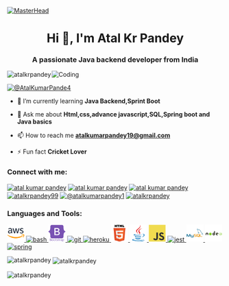 [![MasterHead](https://media.geeksforgeeks.org/wp-content/cdn-uploads/20210317125205/Java-Backend-Development-%E2%80%93-Live-Course-By-GeeksforGeeks1.png)](https://rishavchanda.io)
<h1 align="center">Hi 👋, I'm Atal Kr Pandey</h1>
<h3 align="center">A passionate Java backend developer from India</h3>
<img align="right" alt="Coding" width="400" src="https://encrypted-tbn0.gstatic.com/images?q=tbn:ANd9GcRRiAntT0ri-PmSxR8mfJl_tnnWZsYinyRqoQ&usqp=CAU">

<p align="left"> <img src="https://komarev.com/ghpvc/?username=atalkrpandey&label=Profile%20views&color=0e75b6&style=flat" alt="atalkrpandey" /> </p>

<p align="left"> <a href="https://twitter.com/@AtalKumarPande4" target="blank"><img src="https://img.shields.io/twitter/follow/@AtalKumarPande4?logo=twitter&style=for-the-badge" alt="@AtalKumarPande4" /></a> </p>

- 🌱 I’m currently learning **Java Backend,Sprint Boot**

- 💬 Ask me about **Html,css,advance javascript,SQL,Spring boot and Java basics**

- 📫 How to reach me **atalkumarpandey19@gmail.com**

- ⚡ Fun fact **Cricket Lover**

<h3 align="left">Connect with me:</h3>
<p align="left">
<a href="[https://twitter.com/AtalKumarPande4?t=4rCXhEEUrP1K9bYfqb8stA&s=08]" target="blank"><img align="center" src="https://raw.githubusercontent.com/rahuldkjain/github-profile-readme-generator/master/src/images/icons/Social/twitter.svg" alt="atal kumar pandey" height="30" width="40" /></a>
<a href="[https://linkedin.com/in/atal-kumar-pandey-895965233]" target="blank"><img align="center" src="https://raw.githubusercontent.com/rahuldkjain/github-profile-readme-generator/master/src/images/icons/Social/linked-in-alt.svg" alt="atal kumar pandey" height="30" width="40" /></a>
<a href="https://fb.com/atalkumar.pandey" target="blank"><img align="center" src="https://raw.githubusercontent.com/rahuldkjain/github-profile-readme-generator/master/src/images/icons/Social/facebook.svg" alt="atal kumar pandey" height="30" width="40" /></a>
<a href="https://instagram.com/atalkrpandey99" target="blank"><img align="center" src="https://raw.githubusercontent.com/rahuldkjain/github-profile-readme-generator/master/src/images/icons/Social/instagram.svg" alt="atalkrpandey99" height="30" width="40" /></a>
<a href="[https://www.hackerrank.com/atalkumarpandey1/]" target="blank"><img align="center" src="https://raw.githubusercontent.com/rahuldkjain/github-profile-readme-generator/master/src/images/icons/Social/hackerrank.svg" alt="@atalkumarpandey1" height="30" width="40" /></a>
<a href="[https://www.leetcode.com/AtalKrPandey/]" target="blank"><img align="center" src="https://raw.githubusercontent.com/rahuldkjain/github-profile-readme-generator/master/src/images/icons/Social/leet-code.svg" alt="atalkrpandey" height="30" width="40" /></a>
</p>

<h3 align="left">Languages and Tools:</h3>
<p align="left"> <a href="https://aws.amazon.com" target="_blank" rel="noreferrer"> <img src="https://raw.githubusercontent.com/devicons/devicon/master/icons/amazonwebservices/amazonwebservices-original-wordmark.svg" alt="aws" width="40" height="40"/> </a> <a href="https://www.gnu.org/software/bash/" target="_blank" rel="noreferrer"> <img src="https://www.vectorlogo.zone/logos/gnu_bash/gnu_bash-icon.svg" alt="bash" width="40" height="40"/> </a> <a href="https://getbootstrap.com" target="_blank" rel="noreferrer"> <img src="https://raw.githubusercontent.com/devicons/devicon/master/icons/bootstrap/bootstrap-plain-wordmark.svg" alt="bootstrap" width="40" height="40"/> </a> <a href="https://git-scm.com/" target="_blank" rel="noreferrer"> <img src="https://www.vectorlogo.zone/logos/git-scm/git-scm-icon.svg" alt="git" width="40" height="40"/> </a> <a href="https://heroku.com" target="_blank" rel="noreferrer"> <img src="https://www.vectorlogo.zone/logos/heroku/heroku-icon.svg" alt="heroku" width="40" height="40"/> </a> <a href="https://www.w3.org/html/" target="_blank" rel="noreferrer"> <img src="https://raw.githubusercontent.com/devicons/devicon/master/icons/html5/html5-original-wordmark.svg" alt="html5" width="40" height="40"/> </a> <a href="https://www.java.com" target="_blank" rel="noreferrer"> <img src="https://raw.githubusercontent.com/devicons/devicon/master/icons/java/java-original.svg" alt="java" width="40" height="40"/> </a> <a href="https://developer.mozilla.org/en-US/docs/Web/JavaScript" target="_blank" rel="noreferrer"> <img src="https://raw.githubusercontent.com/devicons/devicon/master/icons/javascript/javascript-original.svg" alt="javascript" width="40" height="40"/> </a> <a href="https://jestjs.io" target="_blank" rel="noreferrer"> <img src="https://www.vectorlogo.zone/logos/jestjsio/jestjsio-icon.svg" alt="jest" width="40" height="40"/> </a> <a href="https://www.mysql.com/" target="_blank" rel="noreferrer"> <img src="https://raw.githubusercontent.com/devicons/devicon/master/icons/mysql/mysql-original-wordmark.svg" alt="mysql" width="40" height="40"/> </a> <a href="https://nodejs.org" target="_blank" rel="noreferrer"> <img src="https://raw.githubusercontent.com/devicons/devicon/master/icons/nodejs/nodejs-original-wordmark.svg" alt="nodejs" width="40" height="40"/> </a> <a href="https://spring.io/" target="_blank" rel="noreferrer"> <img src="https://www.vectorlogo.zone/logos/springio/springio-icon.svg" alt="spring" width="40" height="40"/> </a> </p>

<p><img align="left" src="https://github-readme-stats.vercel.app/api/top-langs?username=atalkrpandey&show_icons=true&locale=en&layout=compact" alt="atalkrpandey" /></p>

<p>&nbsp;<img align="center" src="https://github-readme-stats.vercel.app/api?username=atalkrpandey&show_icons=true&locale=en" alt="atalkrpandey" /></p>

<p><img align="center" src="https://github-readme-streak-stats.herokuapp.com/?user=atalkrpandey&" alt="atalkrpandey" /></p>
